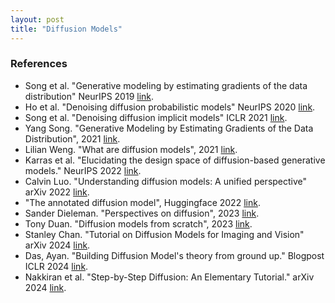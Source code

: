 ```yaml
---
layout: post
title: "Diffusion Models"
---
```


### References
 - Song et al. "Generative modeling by estimating gradients of the data distribution" NeurIPS 2019 [link](https://proceedings.neurips.cc/paper_files/paper/2019/file/3001ef257407d5a371a96dcd947c7d93-Paper.pdf).
 - Ho et al. "Denoising diffusion probabilistic models" NeurIPS 2020 [link](https://proceedings.neurips.cc/paper/2020/file/4c5bcfec8584af0d967f1ab10179ca4b-Paper.pdf).
 - Song et al. "Denoising diffusion implicit models" ICLR 2021 [link](https://arxiv.org/abs/2010.02502).
 - Yang Song. "Generative Modeling by Estimating Gradients of the Data Distribution", 2021 [link](https://yang-song.net/blog/2021/score/).
 - Lilian Weng. "What are diffusion models", 2021 [link](https://lilianweng.github.io/posts/2021-07-11-diffusion-models/).
 - Karras et al. "Elucidating the design space of diffusion-based generative models." NeurIPS 2022 [link](https://proceedings.neurips.cc/paper_files/paper/2022/file/a98846e9d9cc01cfb87eb694d946ce6b-Paper-Conference.pdf).
 - Calvin Luo. "Understanding diffusion models: A unified perspective" arXiv 2022 [link](https://arxiv.org/abs/2208.11970).
 - "The annotated diffusion model", Huggingface 2022 [link](https://huggingface.co/blog/annotated-diffusion). 
 - Sander Dieleman. "Perspectives on diffusion", 2023 [link](https://sander.ai/2023/07/20/perspectives.html).
 - Tony Duan. "Diffusion models from scratch", 2023 [link](https://www.tonyduan.com/diffusion/index.html).
 - Stanley Chan. "Tutorial on Diffusion Models for Imaging and Vision" arXiv 2024 [link](https://arxiv.org/abs/2403.18103).
 - Das, Ayan. "Building Diffusion Model's theory from ground up." Blogpost ICLR 2024 [link](https://iclr-blogposts.github.io/2024/blog/diffusion-theory-from-scratch/).
 - Nakkiran et al. "Step-by-Step Diffusion: An Elementary Tutorial." arXiv 2024 [link](https://arxiv.org/abs/2406.08929).